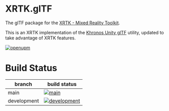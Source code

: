 # XRTK.glTF

The glTF package for the [XRTK - Mixed Reality Toolkit](https://github.com/XRTK/XRTK-Core).

This is an XRTK implementation of the [Khronos Unity glTF](https://github.com/KhronosGroup/UnityGLTF) utility, updated to take advantage of XRTK features.

[![openupm](https://img.shields.io/npm/v/com.xrtk.gltf?label=openupm&registry_uri=https://package.openupm.com)](https://openupm.com/packages/com.xrtk.gltf/)

# Build Status

| branch | build status |
| --- | --- |
| main | [![main](https://github.com/XRTK/com.xrtk.gltf/actions/workflows/build.yml/badge.svg?lbranch=main)](https://github.com/XRTK/com.xrtk.gltf/actions/workflows/build.yml) |
| development | [![development](https://github.com/XRTK/com.xrtk.gltf/actions/workflows/build.yml/badge.svg?branch=development)](https://github.com/XRTK/com.xrtk.gltf/actions/workflows/build.yml) |

